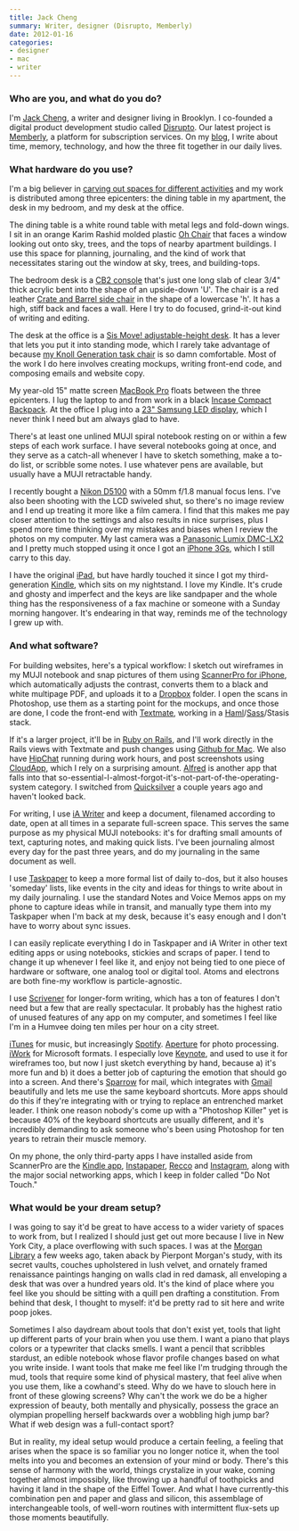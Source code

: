 ```yaml
---
title: Jack Cheng
summary: Writer, designer (Disrupto, Memberly)
date: 2012-01-16
categories:
- designer
- mac
- writer
---
```


### Who are you, and what do you do?

I'm [Jack Cheng](http://jackcheng.com/ "Jack's website."), a writer and designer living in Brooklyn. I co-founded a digital product development studio called [Disrupto](http://disrupto.com/ "Jack's development studio"). Our latest project is [Memberly](http://member.ly/ "A subscription service platform."), a platform for subscription services. On my [blog](http://blog.jackcheng.com/ "Jack's weblog."), I write about time, memory, technology, and how the three fit together in our daily lives.

### What hardware do you use?

I'm a big believer in [carving out spaces for different activities](http://www.alistapart.com/articles/habit-fields/ "Jack's ALA article on habit fields.") and my work is distributed among three epicenters: the dining table in my apartment, the desk in my bedroom, and my desk at the office.

The dining table is a white round table with metal legs and fold-down wings. I sit in an orange Karim Rashid molded plastic [Oh Chair][oh-chair] that faces a window looking out onto sky, trees, and the tops of nearby apartment buildings. I use this space for planning, journaling, and the kind of work that necessitates staring out the window at sky, trees, and building-tops.

The bedroom desk is a [CB2 console][peekaboo-clear-console] that's just one long slab of clear 3/4" thick acrylic bent into the shape of an upside-down 'U'. The chair is a red leather [Crate and Barrel side chair][folio-cherry] in the shape of a lowercase 'h'. It has a high, stiff back and faces a wall. Here I try to do focused, grind-it-out kind of writing and editing.

The desk at the office is a [Sis Move! adjustable-height desk][move]. It has a lever that lets you put it into standing mode, which I rarely take advantage of because [my Knoll Generation task chair][generation] is so damn comfortable. Most of the work I do here involves creating mockups, writing front-end code, and composing emails and website copy.

My year-old 15" matte screen [MacBook Pro][macbook-pro] floats between the three epicenters. I lug the laptop to and from work in a black [Incase Compact Backpack][nylon-compact-backpack]. At the office I plug into a [23" Samsung LED display][px2370], which I never think I need but am always glad to have.

There's at least one unlined MUJI spiral notebook resting on or within a few steps of each work surface. I have several notebooks going at once, and they serve as a catch-all whenever I have to sketch something, make a to-do list, or scribble some notes. I use whatever pens are available, but usually have a MUJI retractable handy.

I recently bought a [Nikon D5100][d5100] with a 50mm f/1.8 manual focus lens. I've also been shooting with the LCD swiveled shut, so there's no image review and I end up treating it more like a film camera. I find that this makes me pay closer attention to the settings and also results in nice surprises, plus I spend more time thinking over my mistakes and biases when I review the photos on my computer. My last camera was a [Panasonic Lumix DMC-LX2][lumix-dmc-lx2] and I pretty much stopped using it once I got an [iPhone 3Gs][iphone-3gs], which I still carry to this day.

I have the original [iPad][], but have hardly touched it since I got my third-generation [Kindle][], which sits on my nightstand. I love my Kindle. It's crude and ghosty and imperfect and the keys are like sandpaper and the whole thing has the responsiveness of a fax machine or someone with a Sunday morning hangover. It's endearing in that way, reminds me of the technology I grew up with.

### And what software?

For building websites, here's a typical workflow: I sketch out wireframes in my MUJI notebook and snap pictures of them using [ScannerPro for iPhone][scanner-pro-ios], which automatically adjusts the contrast, converts them to a black and white multipage PDF, and uploads it to a [Dropbox][] folder. I open the scans in Photoshop, use them as a starting point for the mockups, and once those are done, I code the front-end with [Textmate][], working in a [Haml][]/[Sass][]/Stasis stack.

If it's a larger project, it'll be in [Ruby on Rails][rails], and I'll work directly in the Rails views with Textmate and push changes using [Github for Mac][github-mac]. We also have [HipChat][] running during work hours, and post screenshots using [CloudApp][], which I rely on a surprising amount. [Alfred][] is another app that falls into that so-essential-I-almost-forgot-it's-not-part-of-the-operating-system category. I switched from [Quicksilver][] a couple years ago and haven't looked back.

For writing, I use [iA Writer][ia-writer] and keep a document, filenamed according to date, open at all times in a separate full-screen space. This serves the same purpose as my physical MUJI notebooks: it's for drafting small amounts of text, capturing notes, and making quick lists. I've been journaling almost every day for the past three years, and do my journaling in the same document as well.

I use [Taskpaper][] to keep a more formal list of daily to-dos, but it also houses 'someday' lists, like events in the city and ideas for things to write about in my daily journaling. I use the standard Notes and Voice Memos apps on my phone to capture ideas while in transit, and manually type them into my Taskpaper when I'm back at my desk, because it's easy enough and I don't have to worry about sync issues.

I can easily replicate everything I do in Taskpaper and iA Writer in other text editing apps or using notebooks, stickies and scraps of paper. I tend to change it up whenever I feel like it, and enjoy not being tied to one piece of hardware or software, one analog tool or digital tool. Atoms and electrons are both fine-my workflow is particle-agnostic.

I use [Scrivener][] for longer-form writing, which has a ton of features I don't need but a few that are really spectacular. It probably has the highest ratio of unused features of any app on my computer, and sometimes I feel like I'm in a Humvee doing ten miles per hour on a city street.

[iTunes][] for music, but increasingly [Spotify][]. [Aperture][] for photo processing. [iWork][] for Microsoft formats. I especially love [Keynote][], and used to use it for wireframes too, but now I just sketch everything by hand, because a) it's more fun and b) it does a better job of capturing the emotion that should go into a screen. And there's [Sparrow][] for mail, which integrates with [Gmail][] beautifully and lets me use the same keyboard shortcuts. More apps should do this if they're integrating with or trying to replace an entrenched market leader. I think one reason nobody's come up with a "Photoshop Killer" yet is because 40% of the keyboard shortcuts are usually different, and it's incredibly demanding to ask someone who's been using Photoshop for ten years to retrain their muscle memory.

On my phone, the only third-party apps I have installed aside from ScannerPro are the [Kindle app][kindle-ios], [Instapaper][instapaper-ios], [Recco][recco-ios] and [Instagram][instagram-ios], along with the major social networking apps, which I keep in folder called "Do Not Touch."

### What would be your dream setup?

I was going to say it'd be great to have access to a wider variety of spaces to work from, but I realized I should just get out more because I live in New York City, a place overflowing with such spaces. I was at the [Morgan Library](http://themorgan.org/home.asp "The Morgan Library and Museum in New York.") a few weeks ago, taken aback by Pierpont Morgan's study, with its secret vaults, couches upholstered in lush velvet, and ornately framed renaissance paintings hanging on walls clad in red damask, all enveloping a desk that was over a hundred years old. It's the kind of place where you feel like you should be sitting with a quill pen drafting a constitution. From behind that desk, I thought to myself: it'd be pretty rad to sit here and write poop jokes.

Sometimes I also daydream about tools that don't exist yet, tools that light up different parts of your brain when you use them. I want a piano that plays colors or a typewriter that clacks smells. I want a pencil that scribbles stardust, an edible notebook whose flavor profile changes based on what you write inside. I want tools that make me feel like I'm trudging through the mud, tools that require some kind of physical mastery, that feel alive when you use them, like a cowhand's steed. Why do we have to slouch here in front of these glowing screens? Why can't the work we do be a higher expression of beauty, both mentally and physically, possess the grace an olympian propelling herself backwards over a wobbling high jump bar? What if web design was a full-contact sport?

But in reality, my ideal setup would produce a certain feeling, a feeling that arises when the space is so familiar you no longer notice it, when the tool melts into you and becomes an extension of your mind or body. There's this sense of harmony with the world, things crystalize in your wake, coming together almost impossibly, like throwing up a handful of toothpicks and having it land in the shape of the Eiffel Tower. And what I have currently-this combination pen and paper and glass and silicon, this assemblage of interchangeable tools, of well-worn routines with intermittent flux-sets up those moments beautifully.

[alfred]: https://www.alfredapp.com/ "A launcher app for the Mac."
[aperture]: https://en.wikipedia.org/wiki/Aperture_(software) "Photo editing and management software for Mac OS X."
[cloudapp]: https://zight.com/ "A cloud-based file sharing menubar app for Mac OS X."
[d5100]: http://web.archive.org/web/20140825020832/http://www.nikonusa.com:80/en/Nikon-Products/Product/dslr-cameras/D5100.html "A 16.2 megapixel DSLR."
[dropbox]: https://www.dropbox.com/ "Online syncing and storage."
[folio-cherry]: http://web.archive.org/web/20140813095308/http://www.crateandbarrel.com:80/folio-cherry-bonded-leather-side-chair/s233021 "A chair."
[generation]: https://www.knoll.com/product/generation-by-knoll "A chair."
[github-mac]: https://desktop.github.com/ "A client for the versioning control service."
[gmail]: https://en.wikipedia.org/wiki/Gmail "Web-based email."
[haml]: https://haml.info/ "A markup syntax that generates HTML."
[hipchat]: http://web.archive.org/web/20170905004635/https://www.hipchat.com/ "A hosted IM and file service."
[ia-writer]: https://ia.net/topics/ia-writer-for-mac "A full-screen writing tool for the Mac."
[instagram-ios]: https://apps.apple.com/us/app/instagram/id389801252 "A photo taking/sharing app."
[instapaper-ios]: http://web.archive.org/web/20221221083204/https://www.instapaper.com/iphone "An iPhone app for reading Instapaper saved pages."
[ipad]: https://www.apple.com/ipad/ "A tablet device."
[iphone-3gs]: https://en.wikipedia.org/wiki/IPhone_3GS "A 3 megapixel smartphone."
[itunes]: https://www.apple.com/itunes/ "A jukebox application and online store."
[iwork]: https://en.wikipedia.org/wiki/IWork "An office suite for the Mac."
[keynote]: https://www.apple.com/keynote/ "Presentation software for the Mac."
[kindle-ios]: https://apps.apple.com/gb/app/kindle/id302584613 "An iPhone app for accessing Kindle content from Amazon."
[kindle]: http://web.archive.org/web/20230315012831/http://www.amazon.com/Kindle-Ereader-ebook-reader/dp/B007HCCNJU/ "A digital book reader."
[lumix-dmc-lx2]: http://web.archive.org/web/20210411025144/http://www.amazon.com/Panasonic-DMC-LX2K-Digital-Optical-Stabilized/dp/B000GHULTM/ "A 10.2 megapixel digital camera."
[macbook-pro]: https://www.apple.com/macbook-pro/ "A laptop."
[move]: https://www.hatcollective.com/index.cfm/fuseaction/products.productDetail/catID/135/productID/185/index.htm "A table."
[nylon-compact-backpack]: http://web.archive.org/web/20190508141959/https://www.amazon.com/Incase-Compact-Backpack-MacBook-CL55421/dp/B0081AKG7S "A backpack designed for laptops."
[oh-chair]: http://web.archive.org/web/20190508141846/https://www.amazon.com/Umbra-Polypropylene-White-Studio-Chair/dp/B00EV5ASVQ/ "A chair."
[peekaboo-clear-console]: http://web.archive.org/web/20220925060755/https://www.cb2.com/peekaboo-38-acrylic-console-table/f700 "A transparent console."
[px2370]: http://web.archive.org/web/20160326065012/http://www.samsung.com/us/computer/monitors/LS23WHUKFK/ZA "A 23 inch LCD monitor."
[quicksilver]: https://qsapp.com/ "A data manipulator and launcher for the Mac."
[rails]: https://rubyonrails.org/ "A Ruby-based web framework."
[recco-ios]: http://web.archive.org/web/20211216142345/http://myrecco.com/ "A recommendations network for iOS."
[sass]: https://sass-lang.com/ "A syntax wrapper for CSS."
[scanner-pro-ios]: https://apps.apple.com/app/scanner-pro-by-readdle/id333710667 "An app that uses the phone's camera as a scanner."
[scrivener]: http://web.archive.org/web/20190626125457/http://www.literatureandlatte.com:80/scrivener.php? "A Mac text editor aimed at writers."
[sparrow]: http://www.gmail.com/intl/en/mail/help/sparrow.html "A mail client for the Mac with a funky UI."
[spotify]: https://open.spotify.com/__noul__?pfhp=2c2ccb58-8a92-4713-a1c0-8b43b3090b49 "A music streaming service."
[taskpaper]: http://web.archive.org/web/20230810041745/https://www.hogbaysoftware.com/products/taskpaper/ "A simple task/to do list application for the Mac."
[textmate]: https://macromates.com/ "A text editor for the Mac."
